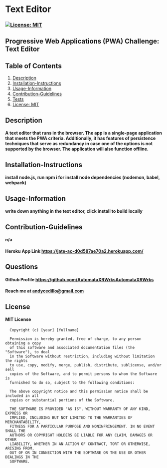 # Text Editor
### [![License: MIT](https://img.shields.io/badge/License-MIT-yellow.svg)](https://opensource.org/licenses/MIT)
## Progressive Web Applications (PWA) Challenge: Text Editor

## 
## Table of Contents
1. [Description](#description)
2. [Installation-Instructions](#installation-instructions)
3. [Usage-Information](#usage-information)
4. [Contribution-Guidelines](#contribution-guidelines)
5. [Tests](#tests)
6. [License: MIT](https://opensource.org/licenses/MIT)

## Description
#### A text editor that runs in the browser. The app is a single-page application that meets the PWA criteria. Additionally, it has features of persistence techniques that serve as redundancy in case one of the options is not supported by the browser. The application will also function offline.
## Installation-Instructions
#### install node.js, run npm i for install node dependencies (nodemon, babel, webpack)
## Usage-Information
#### write down anything in the text editor, click install to build locally 

## Contribution-Guidelines
#### n/a

#### Heroku App Link https://jate-ac-d0d587ae70a2.herokuapp.com/
## Questions
#### Github Profile https://github.com/AutomataXRWrksAutomataXRWrks
#### Reach me at andycedillo@gmail.com


## License
#### MIT License

      Copyright (c) [year] [fullname]
      
      Permission is hereby granted, free of charge, to any person obtaining a copy
      of this software and associated documentation files (the "Software"), to deal
      in the Software without restriction, including without limitation the rights
      to use, copy, modify, merge, publish, distribute, sublicense, and/or sell
      copies of the Software, and to permit persons to whom the Software is
      furnished to do so, subject to the following conditions:
      
      The above copyright notice and this permission notice shall be included in all
      copies or substantial portions of the Software.
      
      THE SOFTWARE IS PROVIDED "AS IS", WITHOUT WARRANTY OF ANY KIND, EXPRESS OR
      IMPLIED, INCLUDING BUT NOT LIMITED TO THE WARRANTIES OF MERCHANTABILITY,
      FITNESS FOR A PARTICULAR PURPOSE AND NONINFRINGEMENT. IN NO EVENT SHALL THE
      AUTHORS OR COPYRIGHT HOLDERS BE LIABLE FOR ANY CLAIM, DAMAGES OR OTHER
      LIABILITY, WHETHER IN AN ACTION OF CONTRACT, TORT OR OTHERWISE, ARISING FROM,
      OUT OF OR IN CONNECTION WITH THE SOFTWARE OR THE USE OR OTHER DEALINGS IN THE
      SOFTWARE.
